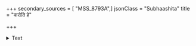 +++
secondary_sources = [ "MSS_8793A",]
jsonClass = "Subhaashita"
title = "करोति हे"

+++

<details><summary>Text</summary>

करोति हे दैत्यसुत यावन्मात्रं परिग्रहम्।  
तावन्मात्रं स एवास्य दुःखं चेतसि यच्छति॥
</details>
